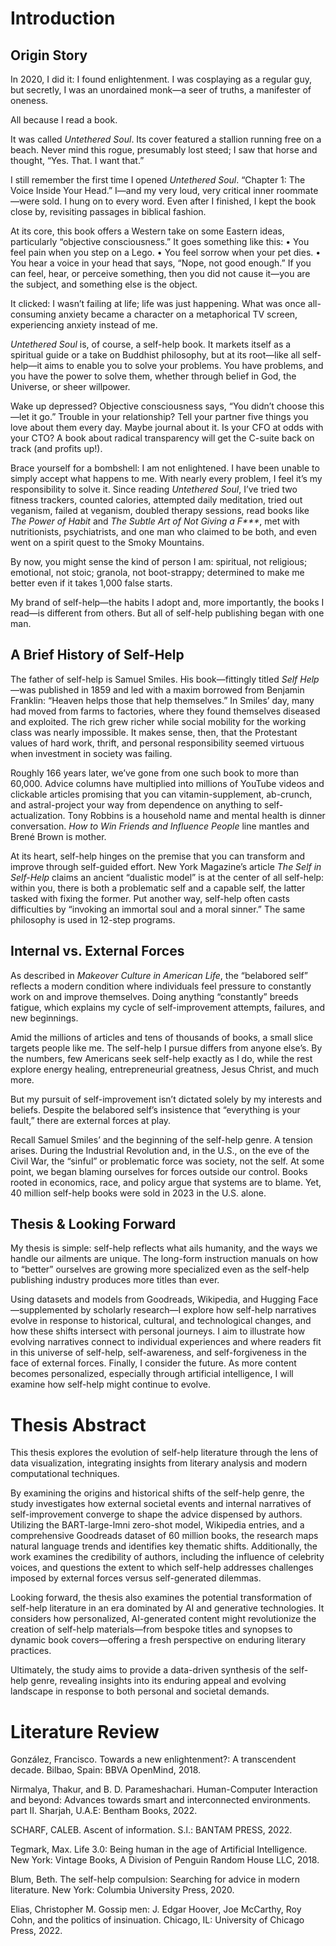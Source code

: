 # Introduction
## Origin Story

In 2020, I did it: I found enlightenment. I was cosplaying as a regular guy, but secretly, I was an unordained monk—a seer of truths, a manifester of oneness.

All because I read a book.

It was called _Untethered Soul_. Its cover featured a stallion running free on a beach. Never mind this rogue, presumably lost steed; I saw that horse and thought, “Yes. That. I want that.”

I still remember the first time I opened _Untethered Soul_. “Chapter 1: The Voice Inside Your Head.” I—and my very loud, very critical inner roommate—were sold. I hung on to every word. Even after I finished, I kept the book close by, revisiting passages in biblical fashion.

At its core, this book offers a Western take on some Eastern ideas, particularly “objective consciousness.” It goes something like this:
	•	You feel pain when you step on a Lego.
	•	You feel sorrow when your pet dies.
	•	You hear a voice in your head that says, “Nope, not good enough.”
If you can feel, hear, or perceive something, then you did not cause it—you are the subject, and something else is the object.

It clicked: I wasn’t failing at life; life was just happening. What was once all-consuming anxiety became a character on a metaphorical TV screen, experiencing anxiety instead of me.

_Untethered Soul_ is, of course, a self-help book. It markets itself as a spiritual guide or a take on Buddhist philosophy, but at its root—like all self-help—it aims to enable you to solve your problems. You have problems, and you have the power to solve them, whether through belief in God, the Universe, or sheer willpower.

Wake up depressed? Objective consciousness says, “You didn’t choose this—let it go.” Trouble in your relationship? Tell your partner five things you love about them every day. Maybe journal about it. Is your CFO at odds with your CTO? A book about radical transparency will get the C-suite back on track (and profits up!).

Brace yourself for a bombshell: I am not enlightened. I have been unable to simply accept what happens to me. With nearly every problem, I feel it’s my responsibility to solve it. Since reading _Untethered Soul_, I’ve tried two fitness trackers, counted calories, attempted daily meditation, tried out veganism, failed at veganism, doubled therapy sessions, read books like _The Power of Habit_ and _The Subtle Art of Not Giving a F***_, met with nutritionists, psychiatrists, and one man who claimed to be both, and even went on a spirit quest to the Smoky Mountains. 

By now, you might sense the kind of person I am: spiritual, not religious; emotional, not stoic; granola, not boot-strappy; determined to make me better even if it takes 1,000 false starts. 

My brand of self-help—the habits I adopt and, more importantly, the books I read—is different from others. But all of self-help publishing began with one man.

## A Brief History of Self-Help

The father of self-help is Samuel Smiles. His book—fittingly titled _Self Help_—was published in 1859 and led with a maxim borrowed from Benjamin Franklin: “Heaven helps those that help themselves.” In Smiles’ day, many had moved from farms to factories, where they found themselves diseased and exploited. The rich grew richer while social mobility for the working class was nearly impossible. It makes sense, then, that the Protestant values of hard work, thrift, and personal responsibility seemed virtuous when investment in society was failing.

Roughly 166 years later, we’ve gone from one such book to more than 60,000. Advice columns have multiplied into millions of YouTube videos and clickable articles promising that you can vitamin-supplement, ab-crunch, and astral-project your way from dependence on anything to self-actualization. Tony Robbins is a household name and mental health is dinner conversation. _How to Win Friends and Influence People_ line mantles and Brené Brown is mother. 

At its heart, self-help hinges on the premise that you can transform and improve through self-guided effort. New York Magazine’s article _The Self in Self-Help_ claims an ancient “dualistic model” is at the center of all self-help: within you, there is both a problematic self and a capable self, the latter tasked with fixing the former. Put another way, self-help often casts difficulties by “invoking an immortal soul and a moral sinner.” The same philosophy is used in 12-step programs.

## Internal vs. External Forces

As described in _Makeover Culture in American Life_, the “belabored self” reflects a modern condition where individuals feel pressure to constantly work on and improve themselves. Doing anything “constantly” breeds fatigue, which explains my cycle of self-improvement attempts, failures, and new beginnings.

Amid the millions of articles and tens of thousands of books, a small slice targets people like me. The self-help I pursue differs from anyone else’s. By the numbers, few Americans seek self-help exactly as I do, while the rest explore energy healing, entrepreneurial greatness, Jesus Christ, and much more.

But my pursuit of self-improvement isn’t dictated solely by my interests and beliefs. Despite the belabored self’s insistence that “everything is your fault,” there are external forces at play.

Recall Samuel Smiles’ and the beginning of the self-help genre. A tension arises. During the Industrial Revolution and, in the U.S., on the eve of the Civil War, the “sinful” or problematic force was society, not the self. At some point, we began blaming ourselves for forces outside our control. Books rooted in economics, race, and policy argue that systems are to blame. Yet, 40 million self-help books were sold in 2023 in the U.S. alone.

## Thesis & Looking Forward

My thesis is simple: self-help reflects what ails humanity, and the ways we handle our ailments are unique. The long-form instruction manuals on how to “better” ourselves are growing more specialized even as the self-help publishing industry produces more titles than ever.

Using datasets and models from Goodreads, Wikipedia, and Hugging Face—supplemented by scholarly research—I explore how self-help narratives evolve in response to historical, cultural, and technological changes, and how these shifts intersect with personal journeys. I aim to illustrate how evolving narratives connect to individual experiences and where readers fit in this universe of self-help, self-awareness, and self-forgiveness in the face of external forces. Finally, I consider the future. As more content becomes personalized, especially through artificial intelligence, I will examine how self-help might continue to evolve.





# Thesis Abstract
This thesis explores the evolution of self-help literature through the lens of data visualization, integrating insights from literary analysis and modern computational techniques. 

By examining the origins and historical shifts of the self-help genre, the study investigates how external societal events and internal narratives of self-improvement converge to shape the advice dispensed by authors. Utilizing the BART-large-lmni zero-shot model, Wikipedia entries, and a comprehensive Goodreads dataset of 60 million books, the research maps natural language trends and identifies key thematic shifts. Additionally, the work examines the credibility of authors, including the influence of celebrity voices, and questions the extent to which self-help addresses challenges imposed by external forces versus self-generated dilemmas.

Looking forward, the thesis also examines the potential transformation of self-help literature in an era dominated by AI and generative technologies. It considers how personalized, AI-generated content might revolutionize the creation of self-help materials—from bespoke titles and synopses to dynamic book covers—offering a fresh perspective on enduring literary practices. 

Ultimately, the study aims to provide a data-driven synthesis of the self-help genre, revealing insights into its enduring appeal and evolving landscape in response to both personal and societal demands.

# Literature Review

González, Francisco. Towards a new enlightenment?: A transcendent decade. Bilbao, Spain: BBVA OpenMind, 2018. 

Nirmalya, Thakur, and B. D. Parameshachari. Human-Computer Interaction and beyond: Advances towards smart and interconnected environments. part II. Sharjah, U.A.E: Bentham Books, 2022. 

SCHARF, CALEB. Ascent of information. S.l.: BANTAM PRESS, 2022. 

Tegmark, Max. Life 3.0: Being human in the age of Artificial Intelligence. 
New York: Vintage Books, A Division of Penguin Random House LLC, 2018. 

Blum, Beth. The self-help compulsion: Searching for advice in modern literature. New York: Columbia University Press, 2020. 

Elias, Christopher M. Gossip men: J. Edgar Hoover, Joe McCarthy, Roy Cohn, and the politics of insinuation. Chicago, IL: University of Chicago Press, 2022. 
